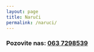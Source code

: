 ```yaml
---
layout: page
title: Naruči
permalink: /naruci/
---
```


<h3><b>Pozovite nas:</b> <a href="tel:0637298539">063 7298539</a></h3>
